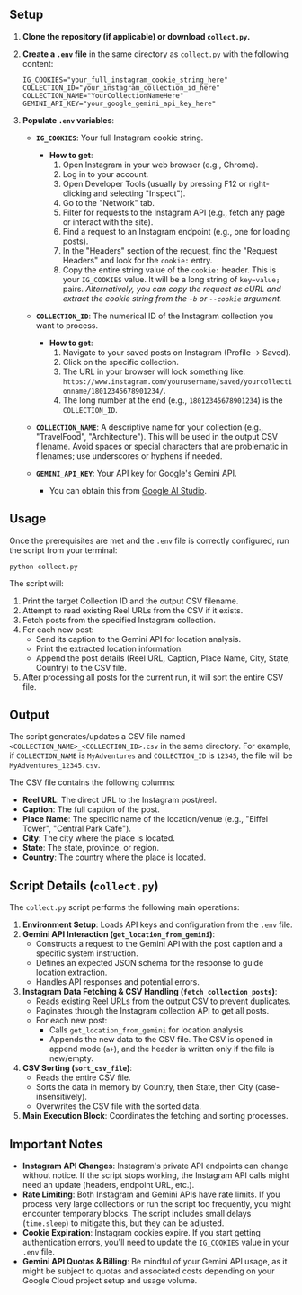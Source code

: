## Setup

1.  **Clone the repository (if applicable) or download `collect.py`.**

2.  **Create a `.env` file** in the same directory as `collect.py` with the following content:

    ```
    IG_COOKIES="your_full_instagram_cookie_string_here"
    COLLECTION_ID="your_instagram_collection_id_here"
    COLLECTION_NAME="YourCollectionNameHere"
    GEMINI_API_KEY="your_google_gemini_api_key_here"
    ```

3.  **Populate `.env` variables**:

    - **`IG_COOKIES`**: Your full Instagram cookie string.

      - **How to get**:
        1.  Open Instagram in your web browser (e.g., Chrome).
        2.  Log in to your account.
        3.  Open Developer Tools (usually by pressing F12 or right-clicking and selecting "Inspect").
        4.  Go to the "Network" tab.
        5.  Filter for requests to the Instagram API (e.g., fetch any page or interact with the site).
        6.  Find a request to an Instagram endpoint (e.g., one for loading posts).
        7.  In the "Headers" section of the request, find the "Request Headers" and look for the `cookie:` entry.
        8.  Copy the entire string value of the `cookie:` header. This is your `IG_COOKIES` value. It will be a long string of `key=value;` pairs.
            _Alternatively, you can copy the request as cURL and extract the cookie string from the `-b` or `--cookie` argument._

    - **`COLLECTION_ID`**: The numerical ID of the Instagram collection you want to process.

      - **How to get**:
        1.  Navigate to your saved posts on Instagram (Profile -> Saved).
        2.  Click on the specific collection.
        3.  The URL in your browser will look something like: `https://www.instagram.com/yourusername/saved/yourcollectionname/18012345678901234/`.
        4.  The long number at the end (e.g., `18012345678901234`) is the `COLLECTION_ID`.

    - **`COLLECTION_NAME`**: A descriptive name for your collection (e.g., "TravelFood", "Architecture"). This will be used in the output CSV filename. Avoid spaces or special characters that are problematic in filenames; use underscores or hyphens if needed.

    - **`GEMINI_API_KEY`**: Your API key for Google's Gemini API.
      - You can obtain this from [Google AI Studio](https://aistudio.google.com/app/apikey).

## Usage

Once the prerequisites are met and the `.env` file is correctly configured, run the script from your terminal:

```
python collect.py
```

The script will:

1.  Print the target Collection ID and the output CSV filename.
2.  Attempt to read existing Reel URLs from the CSV if it exists.
3.  Fetch posts from the specified Instagram collection.
4.  For each new post:
    - Send its caption to the Gemini API for location analysis.
    - Print the extracted location information.
    - Append the post details (Reel URL, Caption, Place Name, City, State, Country) to the CSV file.
5.  After processing all posts for the current run, it will sort the entire CSV file.

## Output

The script generates/updates a CSV file named `<COLLECTION_NAME>_<COLLECTION_ID>.csv` in the same directory. For example, if `COLLECTION_NAME` is `MyAdventures` and `COLLECTION_ID` is `12345`, the file will be `MyAdventures_12345.csv`.

The CSV file contains the following columns:

- **Reel URL**: The direct URL to the Instagram post/reel.
- **Caption**: The full caption of the post.
- **Place Name**: The specific name of the location/venue (e.g., "Eiffel Tower", "Central Park Cafe").
- **City**: The city where the place is located.
- **State**: The state, province, or region.
- **Country**: The country where the place is located.

## Script Details (`collect.py`)

The `collect.py` script performs the following main operations:

1.  **Environment Setup**: Loads API keys and configuration from the `.env` file.
2.  **Gemini API Interaction (`get_location_from_gemini`)**:
    - Constructs a request to the Gemini API with the post caption and a specific system instruction.
    - Defines an expected JSON schema for the response to guide location extraction.
    - Handles API responses and potential errors.
3.  **Instagram Data Fetching & CSV Handling (`fetch_collection_posts`)**:
    - Reads existing Reel URLs from the output CSV to prevent duplicates.
    - Paginates through the Instagram collection API to get all posts.
    - For each new post:
      - Calls `get_location_from_gemini` for location analysis.
      - Appends the new data to the CSV file. The CSV is opened in append mode (`a+`), and the header is written only if the file is new/empty.
4.  **CSV Sorting (`sort_csv_file`)**:
    - Reads the entire CSV file.
    - Sorts the data in memory by Country, then State, then City (case-insensitively).
    - Overwrites the CSV file with the sorted data.
5.  **Main Execution Block**: Coordinates the fetching and sorting processes.

## Important Notes

- **Instagram API Changes**: Instagram's private API endpoints can change without notice. If the script stops working, the Instagram API calls might need an update (headers, endpoint URL, etc.).
- **Rate Limiting**: Both Instagram and Gemini APIs have rate limits. If you process very large collections or run the script too frequently, you might encounter temporary blocks. The script includes small delays (`time.sleep`) to mitigate this, but they can be adjusted.
- **Cookie Expiration**: Instagram cookies expire. If you start getting authentication errors, you'll need to update the `IG_COOKIES` value in your `.env` file.
- **Gemini API Quotas & Billing**: Be mindful of your Gemini API usage, as it might be subject to quotas and associated costs depending on your Google Cloud project setup and usage volume.
